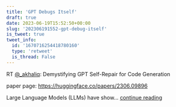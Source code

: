 ```yaml
---
title: 'GPT Debugs Itself'
draft: true
date: 2023-06-19T15:52:50+00:00
slug: '202306191552-gpt-debug-itself'
is_tweet: true
tweet_info:
  id: '1670716254418780160'
  type: 'retweet'
  is_thread: False
---
```




RT [@_akhaliq](https://x.com/_akhaliq): Demystifying GPT Self-Repair for Code Generation

paper page: <https://huggingface.co/papers/2306.09896>

Large Language Models (LLMs) have show… [continue reading](https://x.com/sytelus/status/1670716254418780160)
